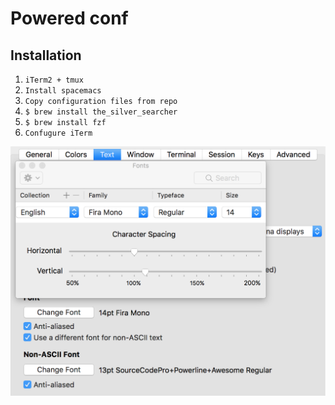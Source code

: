 Powered conf
=======

## Installation

1. `iTerm2 + tmux`
1. `Install spacemacs`
2. `Copy configuration files from repo`
3. `$ brew install the_silver_searcher`
3. `$ brew install fzf`
4. `Confugure iTerm`


![Settings](./iterm_conf.png)
